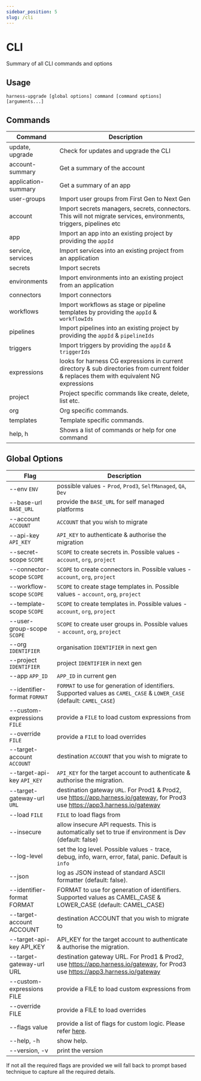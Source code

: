```yaml
---
sidebar_position: 5
slug: /cli
---
```


# CLI

Summary of all CLI commands and options

## Usage
```shell
harness-upgrade [global options] command [command options] [arguments...]
```

## Commands

| Command             | Description                                                                                                                                |   
|---------------------|--------------------------------------------------------------------------------------------------------------------------------------------|
| update, upgrade     | Check for updates and upgrade the CLI                                                                                                      |  
| account-summary     | Get a summary of the account                                                                                                               |  
| application-summary | Get a summary of an app                                                                                                                    |
| user-groups         | Import user groups from First Gen to Next Gen                                                                                              |  
| account             | Import secrets managers, secrets, connectors. This will not migrate services, environments, triggers, pipelines etc                        |  
| app                 | Import an app into an existing project by providing the `appId`                                                                            |  
| service, services   | Import services into an existing project from an application                                                                               |  
| secrets             | Import secrets                                                                                                                             |  
| environments        | Import environments into an existing project from an application                                                                           |  
| connectors          | Import connectors                                                                                                                          |
| workflows           | Import workflows as stage or pipeline templates by providing the `appId` & `workflowIds`                                                   |  
| pipelines           | Import pipelines into an existing project by providing the `appId` & `pipelineIds`                                                         |  
| triggers            | Import triggers by providing the `appId` & `triggerIds`                                                                                    |  
| expressions         | looks for harness CG expressions in current directory & sub directories from current folder & replaces them with equivalent NG expressions |  
| project             | Project specific commands like create, delete, list etc.                                                                                   |  
| org                 | Org specific commands.                                                                                                                     |  
| templates           | Template specific commands.                                                                                                                |
| help, h             | Shows a list of commands or help for one command                                                                                           |  


## Global Options

| Flag                         | Description                                                                                                                     |   
|------------------------------|---------------------------------------------------------------------------------------------------------------------------------|
| --env `ENV`                  | possible values - `Prod`, `Prod3`, `SelfManaged`, `QA`, `Dev`                                                                   |  
| --base-url `BASE_URL`        | provide the `BASE_URL` for self managed platforms                                                                               |  
| --account `ACCOUNT`          | `ACCOUNT` that you wish to migrate                                                                                              |  
| --api-key `API_KEY`          | `API_KEY` to authenticate & authorise the migration                                                                             |  
| --secret-scope `SCOPE`       | `SCOPE` to create secrets in. Possible values - `account`, `org`, `project`                                                     |  
| --connector-scope `SCOPE`    | `SCOPE` to create connectors in. Possible values - `account`, `org`, `project`                                                  |  
| --workflow-scope `SCOPE`     | `SCOPE` to create stage templates in. Possible values - `account`, `org`, `project`                                             |  
| --template-scope `SCOPE`     | `SCOPE` to create templates in. Possible values - `account`, `org`, `project`                                                   |  
| --user-group-scope `SCOPE`   | `SCOPE` to create user groups in. Possible values - `account`, `org`, `project`                                                 |
| --org `IDENTIFIER`           | organisation `IDENTIFIER` in next gen                                                                                           |  
| --project `IDENTIFIER`       | project `IDENTIFIER` in next gen                                                                                                |  
| --app `APP_ID`               | `APP_ID` in current gen                                                                                                         |  
| --identifier-format `FORMAT` | `FORMAT` to use for generation of identifiers. Supported values as `CAMEL_CASE` & `LOWER_CASE` (default: `CAMEL_CASE`)          |  
| --custom-expressions `FILE`  | provide a `FILE` to load custom expressions from                                                                                |  
| --override `FILE`            | provide a `FILE` to load overrides                                                                                              |
| --target-account `ACCOUNT`   | destination `ACCOUNT` that you wish to migrate to                                                                               |  
| --target-api-key `API_KEY`   | `API_KEY` for the target account to authenticate & authorise the migration.                                                     |
| --target-gateway-url `URL`   | destination gateway `URL`. For Prod1 & Prod2, use https://app.harness.io/gateway, for Prod3 use https://app3.harness.io/gateway |
| --load `FILE`                | `FILE` to load flags from                                                                                                       |
| --insecure                   | allow insecure API requests. This is automatically set to true if environment is Dev (default: false)                           |
| --log-level                  | set the log level. Possible values - trace, debug, info, warn, error, fatal, panic. Default is `info`                           |
| --json                       | log as JSON instead of standard ASCII formatter (default: false).                                                               |
| --identifier-format FORMAT   | FORMAT to use for generation of identifiers. Supported values as CAMEL_CASE & LOWER_CASE (default: CAMEL_CASE)                  |
| --target-account ACCOUNT     | destination ACCOUNT that you wish to migrate to                                                                                 |
| --target-api-key API_KEY     | API_KEY for the target account to authenticate & authorise the migration.                                                       |
| --target-gateway-url URL     | destination gateway URL. For Prod1 & Prod2, use https://app.harness.io/gateway, for Prod3 use https://app3.harness.io/gateway   |
| --custom-expressions FILE    | provide a FILE to load custom expressions from                                                                                  |
| --override FILE              | provide a FILE to load overrides                                                                                                |
| --flags value                | provide a list of flags for custom logic. Please refer [here](advanced/flags).                                                  |
| --help, -h                   | show help.                                                                                                                      |
| --version, -v                | print the version                                                                                                               |

If not all the required flags are provided we will fall back to prompt based technique to capture all the required details.  
               

